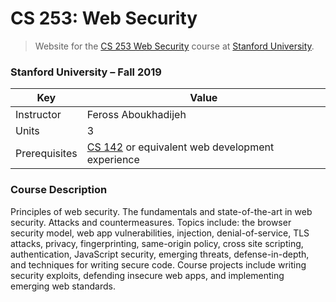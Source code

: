 # CS 253: Web Security

> Website for the [CS 253 Web Security](https://cs253.stanford.edu) course at [Stanford University](https://stanford.edu).

### Stanford University – Fall 2019

| Key | Value |
|-----|-------|
| Instructor | Feross Aboukhadijeh |
| Units | 3 |
| Prerequisites | [CS 142](https://cs142.stanford.edu) or equivalent web development experience |


### Course Description

Principles of web security. The fundamentals and state-of-the-art in web security. Attacks and countermeasures. Topics include: the browser security model, web app vulnerabilities, injection, denial-of-service, TLS attacks, privacy, fingerprinting, same-origin policy, cross site scripting, authentication, JavaScript security, emerging threats, defense-in-depth, and techniques for writing secure code. Course projects include writing security exploits, defending insecure web apps, and implementing emerging web standards.

